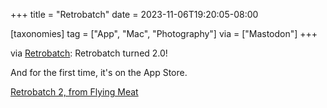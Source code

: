 +++
title = "Retrobatch"
date = 2023-11-06T19:20:05-08:00

[taxonomies]
tag = ["App", "Mac", "Photography"]
via = ["Mastodon"]
+++

via [Retrobatch](https://mastodon.social/@retrobatch/111365908842026463): Retrobatch turned 2.0!

<!-- more -->

And for the first time, it's on the App Store.

[Retrobatch 2, from Flying Meat](https://flyingmeat.com/retrobatch/)
